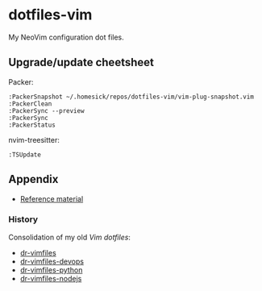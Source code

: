 # dotfiles-vim

My NeoVim configuration dot files.


## Upgrade/update cheetsheet

Packer:
```vim
:PackerSnapshot ~/.homesick/repos/dotfiles-vim/vim-plug-snapshot.vim
:PackerClean
:PackerSync --preview
:PackerSync
:PackerStatus
```

nvim-treesitter:
```vim
:TSUpdate
```


## Appendix

- [Reference material](docs/reference.md)


### History

Consolidation of my old *Vim* *dotfiles*:

- [dr-vimfiles](https://github.com/pedrohdz/dr-vimfiles)
- [dr-vimfiles-devops](https://github.com/pedrohdz/dr-vimfiles-devops)
- [dr-vimfiles-python](https://github.com/pedrohdz/dr-vimfiles-python)
- [dr-vimfiles-nodejs](https://github.com/pedrohdz/dr-vimfiles-nodejs)
